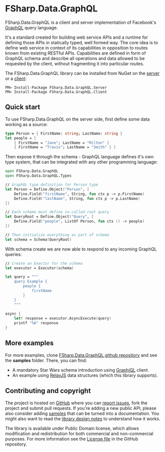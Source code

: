 
FSharp.Data.GraphQL
======================

FSharp.Data.GraphQL is a client and server implementation of Facebook's [GraphQL](http://graphql.org/) query language.

It's a standard created for building web service APIs and a runtime for defining those APIs in statically typed, well
formed way. The core idea is to define web service in context of its capabilities in opposition to routes known from existing RESTful APIs. Capabilities are defined in form of GraphQL schema and describe all operations and data allowed to be requested by the client, without fragmenting it into particular routes.

The FSharp.Data.GraphQL library can be installed from NuGet on the [server](https://www.nuget.org/packages/FSharp.Data.GraphQL.Server) or a [client](https://www.nuget.org/packages/FSharp.Data.GraphQL.Client):
    
    PM> Install-Package FSharp.Data.GraphQL.Server
    PM> Install-Package FSharp.Data.GraphQL.Client
    
## Quick start

To use FSharp.Data.GraphQL on the server side, first define some data working as a source:

```fsharp
type Person = { FirstName: string; LastName: string }
let people = [ 
    { FirstName = "Jane"; LastName = "Milton" }
    { FirstName = "Travis"; LastName = "Smith" } ]
```

Then expose it through the schema - GraphQL language defines it's own type system, that can be integrated with any other programming language:

```fsharp
open FSharp.Data.GraphQL
open FSharp.Data.GraphQL.Types

// GraphQL type definition for Person type
let Person = Define.Object("Person", [
    Define.Field("firstName", String, fun ctx p -> p.FirstName)
    Define.Field("lastName", String, fun ctx p -> p.LastName)  
])

// Each schema must define so-called root query
let QueryRoot = Define.Object("Query", [
    Define.Field("people", ListOf Person, fun ctx () -> people)
])

// Then initialize everything as part of schema
let schema = Schema(QueryRoot)
```

With schema create we are now able to respond to any incoming GraphQL queries:

```fsharp
// Create an Exector for the schema
let executor = Executor(schema)

let query = """
    query Example {
        people {
            firstName
        }
    }
    """
    
async {
    let! response = executor.AsyncExecute(query)
    printf "%A" response
}

```

## More examples

For more examples, clone [FSharp.Data.GraphQL github repository](https://github.com/fsprojects/FSharp.Data.GraphQL) and see the **samples** folder. There, you can find:

- A mandatory Star Wars schema introduction using [GraphiQL](https://github.com/graphql/graphiql) client.
- An example using [RelayJS](https://facebook.github.io/relay/) data structures (which this library supports).

Contributing and copyright
--------------------------

The project is hosted on [GitHub][gh] where you can [report issues][issues], fork 
the project and submit pull requests. If you're adding a new public API, please also 
consider adding [samples][content] that can be turned into a documentation. You might
also want to read the [library design notes][readme] to understand how it works.

The library is available under Public Domain license, which allows modification and 
redistribution for both commercial and non-commercial purposes. For more information see the 
[License file][license] in the GitHub repository. 

  [content]: https://github.com/fsprojects/FSharp.Data.GraphQL/tree/master/docs/content
  [gh]: https://github.com/fsprojects/FSharp.Data.GraphQL
  [issues]: https://github.com/fsprojects/FSharp.Data.GraphQL/issues
  [readme]: https://github.com/fsprojects/FSharp.Data.GraphQL/blob/master/README.md
  [license]: https://github.com/fsprojects/FSharp.Data.GraphQL/blob/master/LICENSE.txt

